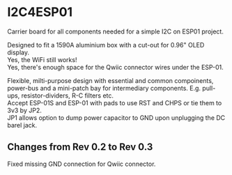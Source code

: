 # I2C4ESP01
Carrier board for all components needed for a simple I2C on ESP01 project.  

Designed to fit a 1590A aluminium box with a cut-out for 0.96" OLED display.  
Yes, the WiFi still works!  
Yes, there's enough space for the Qwiic connector wires under the ESP-01.  

Flexible, milti-purpose design with essential and common compoinents, power-bus and a mini-patch bay for intermediary components. 
E.g. pull-ups, resistor-dividers, R-C filters etc.  
Accept ESP-01S and ESP-01 with pads to use RST and CHPS or tie them to 3v3 by JP2.  
JP1 allows option to dump power capacitor to GND upon unplugging the DC barel jack.  

## Changes from Rev 0.2 to Rev 0.3
Fixed missing GND connection for Qwiic connector.
